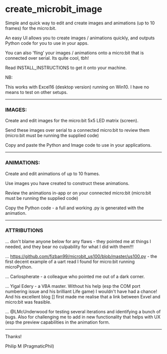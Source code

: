 
# create_microbit_image

Simple and quick way to edit and create images and animations (up to 10 frames) for the micro:bit.

An easy UI allows you to create images / animations quickly, and outputs Python code for you to use in your apps.

You can also 'fling' your images / animations onto a micro:bit that is connected over serial.  Its quite cool, tbh!

Read INSTALL_INSTRUCTIONS to get it onto your machine.

NB:

This works with Excel16 (desktop version) running on Win10.  I have no means to test on other setups.

----------------------------------------------------

### IMAGES:

Create and edit images for the micro:bit 5x5 LED matrix (screen).

Send these images over serial to a connected micro:bit to review them (micro:bit must be running the supplied code)

Copy and paste the Python and Image code to use in your applications.

----------------------------------------------------

### ANIMATIONS:

Create and edit animations of up to 10 frames.

Use images you have created to construct these animations.

Review the animations in-app or on your connected micro:bit (micro:bit must be running the supplied code)

Copy the Python code - a full and working .py is generated with the animation.

-----------------------------------------------------

### ATTRIBUTIONS

... don't blame anyone below for any flaws - they pointed me at things I needed, and they bear no culpability for what I did with them!!!

... https://github.com/fizban99/microbit_us100/blob/master/us100.py - the first decent example of a uart read I found for micro:bit running microPython.

... Carlospherate - a colleague who pointed me out of a dark corner.

... Yigal Edery - a VBA master.  Without his help (esp the COM port numbering issue and his brilliant Life game) I wouldn't have had a chance!  And his excellent blog [] first made me realise that a link between Exvel and micro:bit was feasible.

... @LMcUnderwood for testing several iterations and identifying a bunch of bugs.  Also for challenging me to add in new functionality that helps with UX (esp the preview capabilities in the animation form.

----------------------------------------------------


Thanks!

Philip M (PragmaticPhil)
